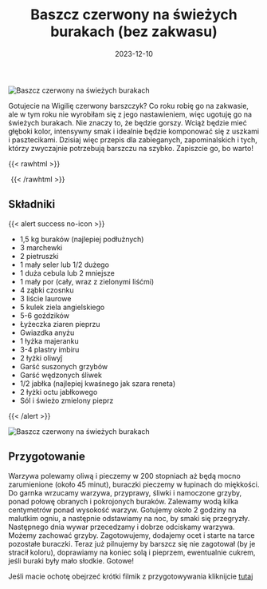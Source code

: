 ﻿---
title: "Baszcz czerwony na świeżych burakach (bez zakwasu)"
date: 2023-12-10
categories:
- zupy
tags:
- buraki
- wegetariańskie
- wegańskie
- Boże Narodzenie
thumbnailImagePosition: "top"
---
![Baszcz czerwony na świeżych burakach](/img/Barszcz-czerwony-bez-zakwasu/Barszcz-czerwony-bez-zakwasu-1.jpg)

Gotujecie na Wigilię czerwony barszczyk? Co roku robię go na zakwasie, ale w tym roku nie wyrobiłam się z jego nastawieniem, więc ugotuję go na świeżych burakach. Nie znaczy to, że będzie gorszy. Wciąż będzie mieć głęboki kolor, intensywny smak i idealnie będzie komponować się z uszkami i pasztecikami. Dzisiaj więc przepis dla zabieganych, zapominalskich i tych, którzy zwyczajnie potrzebują barszczu na szybko. Zapiszcie go, bo warto!

<!--more-->

{{< rawhtml >}}
<div id="ceneoaffcontainer624479"></div><a id="ceneoaff-logo" title="Ceneo.pl" href="https://www.ceneo.pl/#pid=26977&crid=624479&cid=46110" rel="nofollow"><img style="border:0;width:1px;height:1px;" src="//image.ceneostatic.pl/data/custom_images/4917/custom_image.png" alt="Ceneo.pl" /></a><script type="text/javascript" charset="utf-8">	if (typeof CeneoAPOptions == "undefined" || CeneoAPOptions == null)	{	var CeneoAPOptions = new Array(); 	stamp = parseInt(new Date().getTime()/86400, 10);	var script = document.createElement("script");	script.setAttribute("type", "text/javascript");	script.setAttribute("src", "//partnerzyapi.ceneo.pl/External/ap.js?"+stamp);	script.setAttribute("charset", "utf-8");	var head = document.getElementsByTagName("head")[0];	head.appendChild(script);	}	CeneoAPOptions[CeneoAPOptions.length] =	{		ad_creation: 624479,		ad_channel: 46110,		ad_partner: 26977,		ad_type: 1,		ad_content: '1767,3528,4496',		ad_format: 1,		ad_newpage: true,		ad_basket: false,		ad_container: 'ceneoaffcontainer624479',		ad_formatTypeId: 1,		ad_contextual: false, 		ad_recommended: false, 		ad_showRank: false 	};</script>
{{< /rawhtml >}}

## Składniki
{{< alert success no-icon >}}
- 1,5 kg buraków (najlepiej podłużnych)
- 3 marchewki
- 2 pietruszki
- 1 mały seler lub 1/2 dużego
- 1 duża cebula lub 2 mniejsze
- 1 mały por (cały, wraz z zielonymi liśćmi)
- 4 ząbki czosnku
- 3 liście laurowe
- 5 kulek ziela angielskiego
- 5-6 goździków
- Łyżeczka ziaren pieprzu
- Gwiazdka anyżu
- 1 łyżka majeranku
- 3-4 plastry imbiru
- 2 łyżki oliwyĵ
- Garść suszonych grzybów
- Garść wędzonych śliwek
- 1/2 jabłka (najlepiej kwaśnego jak szara reneta)
- 2 łyżki octu jabłkowego
- Sól i świeżo zmielony pieprz

{{< /alert >}}

![Baszcz czerwony na świeżych burakach](/img/Barszcz-czerwony-bez-zakwasu/Barszcz-czerwony-bez-zakwasu-2.jpg)

## Przygotowanie
Warzywa polewamy oliwą i pieczemy w 200 stopniach aż będą mocno zarumienione (około 45 minut), buraczki pieczemy w łupinach do miękkości. Do garnka wrzucamy warzywa, przyprawy, śliwki i namoczone grzyby, ponad połowę obranych i pokrojonych buraków. Zalewamy wodą kilka centymetrów ponad wysokość warzyw. Gotujemy około 2 godziny na malutkim ogniu, a następnie odstawiamy na noc, by smaki się przegryzły. Następnego dnia wywar przecedzamy i dobrze odciskamy warzywa. Możemy zachować grzyby. Zagotowujemy, dodajemy ocet i starte na tarce pozostałe buraczki. Teraz już pilnujemy by barszcz się nie zagotował (by je stracił koloru), doprawiamy na koniec solą i pieprzem, ewentualnie cukrem, jeśli buraki były mało słodkie. Gotowe!


Jeśli macie ochotę obejrzeć krótki filmik z przygotowywania kliknijcie [tutaj](https://www.instagram.com/reel/C0jJ5kJoe8V/?utm_source=ig_web_copy_link&igshid=MzRlODBiNWFlZA==)